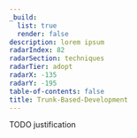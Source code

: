 ```yaml
---
_build:
  list: true
  render: false
description: lorem ipsum
radarIndex: 82
radarSection: techniques
radarTier: adopt
radarX: -135
radarY: -195
table-of-contents: false
title: Trunk-Based-Development
---
```


TODO justification

